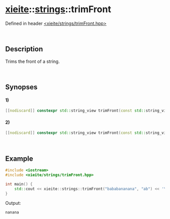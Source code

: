 # [xieite](../../xieite.md)\:\:[strings](../../strings.md)\:\:trimFront
Defined in header [<xieite/strings/trimFront.hpp>](../../../include/xieite/strings/trimFront.hpp)

&nbsp;

## Description
Trims the front of a string.

&nbsp;

## Synopses
#### 1)
```cpp
[[nodiscard]] constexpr std::string_view trimFront(const std::string_view string, const char character) noexcept;
```
#### 2)
```cpp
[[nodiscard]] constexpr std::string_view trimFront(const std::string_view string, const std::string_view characters) noexcept;
```

&nbsp;

## Example
```cpp
#include <iostream>
#include <xieite/strings/trimFront.hpp>

int main() {
    std::cout << xieite::strings::trimFront("bababananana", "ab") << '\n';
}
```
Output:
```
nanana
```
